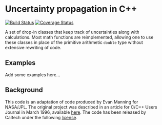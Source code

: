 # Uncertainty propagation in C++
[![Build Status](https://travis-ci.com/martukas/uncertain.svg?branch=master)](https://travis-ci.com/martukas/uncertain)
[![Coverage Status](https://coveralls.io/repos/github/martukas/nuclei/badge.svg)](https://coveralls.io/github/martukas/nuclei)

A set of drop-in classes that keep track of uncertainties along with calculations.
Most math functions are reimplemented, allowing one to use these classes in place of the
primitive arithmetic `double` type without extensive rewriting of code.

## Examples

Add some examples here...

## Background
This code is an adaptation of code produced by Evan Manning for NASA/JPL. The original project was described in an article
for C/C++ Users Journal in March 1996, available [here](http://www.pennelynn.com/Documents/CUJ/HTML/14.03/MANNING/MANNING.HTM).
The code has been released by Caltech under the following [license](LICENSE).